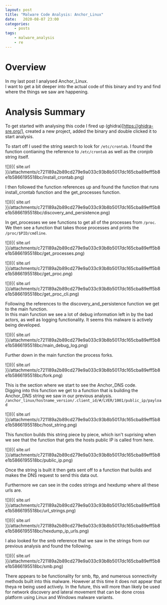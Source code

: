 ```yaml
---
layout: post
title: "Malware Code Analysis: Anchor_Linux"
date:	2020-08-07 23:00
categories:
    - posts
tags:
    - malware_analysis
    - re
---
```


# Overview

In my last post I analysed Anchor_Linux.  
I want to get a bit deeper into the actual code of this binary and try and find where the things we saw are happening.  

# Analysis Summary

To get started with analysing this code I fired up (ghidra)[https://ghidra-sre.org/], created a new project, added the binary and double clicked it to start analysis.

To start off I used the string search to look for `/etc/crontab`.
I found the function contianing the reference to `/etc/crontab` as well as the cronjob string itself.

![]({{ site.url }}/attachments/c721189a2b89cd279e9a033c93b8b5017dc165cba89eff5b8e1b5866195518bc/install_crontab.png)

I then followed the function references up and found the function that runs install_crontab function and the get_processes function.

![]({{ site.url }}/attachments/c721189a2b89cd279e9a033c93b8b5017dc165cba89eff5b8e1b5866195518bc/discovery_and_persistence.png)

In get_processes we see functions to get all of the processes from `/proc`.  
We then see a function that takes those processes and prints the `/proc/$PID/cmdline`.

![]({{ site.url }}/attachments/c721189a2b89cd279e9a033c93b8b5017dc165cba89eff5b8e1b5866195518bc/get_processes.png)

![]({{ site.url }}/attachments/c721189a2b89cd279e9a033c93b8b5017dc165cba89eff5b8e1b5866195518bc/get_proc.png)

![]({{ site.url }}/attachments/c721189a2b89cd279e9a033c93b8b5017dc165cba89eff5b8e1b5866195518bc/get_proc_cli.png)

Following the references to the discovery_and_persistence function we get to the main function.  
In this main function we see a lot of debug information left in by the bad actors, as well as logging functionality. It seems this malware is actively being developed.

![]({{ site.url }}/attachments/c721189a2b89cd279e9a033c93b8b5017dc165cba89eff5b8e1b5866195518bc/main_debug_log.png)

Further down in the main function the process forks.

![]({{ site.url }}/attachments/c721189a2b89cd279e9a033c93b8b5017dc165cba89eff5b8e1b5866195518bc/fork.png)

This is the section where we start to see the Anchor_DNS code.  
Digging into this function we get to a function that is building the Anchor_DNS string we saw in our previous analysis. `/anchor_linux/hostname_version/.client_id/#/LVER/1001/public_ip/payload`

![]({{ site.url }}/attachments/c721189a2b89cd279e9a033c93b8b5017dc165cba89eff5b8e1b5866195518bc/host_string.png)

This function builds this string piece by piece, which isn't suprising when we see that the function that gets the hosts public IP is called from here.

![]({{ site.url }}/attachments/c721189a2b89cd279e9a033c93b8b5017dc165cba89eff5b8e1b5866195518bc/public_ip.png)

Once the string is built it then gets sent off to a function that builds and makes the DNS request to send this data out.

Furthermore we can see in the codes strings and hexdump where all these urls are.

![]({{ site.url }}/attachments/c721189a2b89cd279e9a033c93b8b5017dc165cba89eff5b8e1b5866195518bc/url_strings.png)

![]({{ site.url }}/attachments/c721189a2b89cd279e9a033c93b8b5017dc165cba89eff5b8e1b5866195518bc/hexdump_ip_urls.png)

I also looked for the smb reference that we saw in the strings from our previous analysis and found the following.

![]({{ site.url }}/attachments/c721189a2b89cd279e9a033c93b8b5017dc165cba89eff5b8e1b5866195518bc/smb.png)

There appears to be functionality for smb, ftp, and numerous sonnectivity methods built into this malware. However at this time it does not appear that theya re being used actively. In the future, this will more than likely be used for network discovery and lateral movement that can be done cross platform using Linux and Windows malware variants.